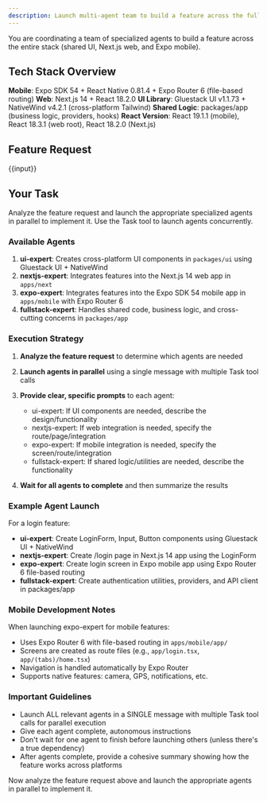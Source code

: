 ```yaml
---
description: Launch multi-agent team to build a feature across the full stack
---
```


You are coordinating a team of specialized agents to build a feature across the entire stack (shared UI, Next.js web, and Expo mobile).

## Tech Stack Overview

**Mobile**: Expo SDK 54 + React Native 0.81.4 + Expo Router 6 (file-based routing)
**Web**: Next.js 14 + React 18.2.0
**UI Library**: Gluestack UI v1.1.73 + NativeWind v4.2.1 (cross-platform Tailwind)
**Shared Logic**: packages/app (business logic, providers, hooks)
**React Version**: React 19.1.1 (mobile), React 18.3.1 (web root), React 18.2.0 (Next.js)

## Feature Request

{{input}}

## Your Task

Analyze the feature request and launch the appropriate specialized agents in parallel to implement it. Use the Task tool to launch agents concurrently.

### Available Agents

1. **ui-expert**: Creates cross-platform UI components in `packages/ui` using Gluestack UI + NativeWind
2. **nextjs-expert**: Integrates features into the Next.js 14 web app in `apps/next`
3. **expo-expert**: Integrates features into the Expo SDK 54 mobile app in `apps/mobile` with Expo Router 6
4. **fullstack-expert**: Handles shared code, business logic, and cross-cutting concerns in `packages/app`

### Execution Strategy

1. **Analyze the feature request** to determine which agents are needed
2. **Launch agents in parallel** using a single message with multiple Task tool calls
3. **Provide clear, specific prompts** to each agent:
   - ui-expert: If UI components are needed, describe the design/functionality
   - nextjs-expert: If web integration is needed, specify the route/page/integration
   - expo-expert: If mobile integration is needed, specify the screen/route/integration
   - fullstack-expert: If shared logic/utilities are needed, describe the functionality

4. **Wait for all agents to complete** and then summarize the results

### Example Agent Launch

For a login feature:
- **ui-expert**: Create LoginForm, Input, Button components using Gluestack UI + NativeWind
- **nextjs-expert**: Create /login page in Next.js 14 app using the LoginForm
- **expo-expert**: Create login screen in Expo mobile app using Expo Router 6 file-based routing
- **fullstack-expert**: Create authentication utilities, providers, and API client in packages/app

### Mobile Development Notes

When launching expo-expert for mobile features:
- Uses Expo Router 6 with file-based routing in `apps/mobile/app/`
- Screens are created as route files (e.g., `app/login.tsx`, `app/(tabs)/home.tsx`)
- Navigation is handled automatically by Expo Router
- Supports native features: camera, GPS, notifications, etc.

### Important Guidelines

- Launch ALL relevant agents in a SINGLE message with multiple Task tool calls for parallel execution
- Give each agent complete, autonomous instructions
- Don't wait for one agent to finish before launching others (unless there's a true dependency)
- After agents complete, provide a cohesive summary showing how the feature works across platforms

Now analyze the feature request above and launch the appropriate agents in parallel to implement it.

